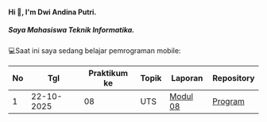 #### Hi 👋, I'm Dwi Andina Putri. 
##### Saya Mahasiswa Teknik Informatika.

💻Saat ini saya sedang belajar pemrograman mobile:

| No  | Tgl  | Praktikum ke  | Topik  | Laporan | Repository |
| ------------ | ------------ | ------------ | ------------ | ------------ | ------------ | 
|  1 | 22-10-2025  | 08  |  UTS | [Modul 08]("https://drive.google.com/drive/folders/1w1DeVd34vGMmTAEYEqQj8NQ2IZIlR1Tw?usp=drive_link") | [Program](https://github.com/dwiandina08-oss/wisata_app) |
